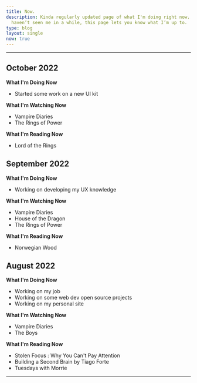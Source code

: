 ```yaml
---
title: Now.
description: Kinda regularly updated page of what I'm doing right now. If you
  haven’t seen me in a while, this page lets you know what I’m up to.
type: blog
layout: single
now: true
---
```

- - -

## October 2022

**What I'm Doing Now**

- Started some work on a new UI kit

**What I'm Watching Now**

* Vampire Diaries
* The Rings of Power

**What I'm Reading Now**

- Lord of the Rings


## September 2022

**What I'm Doing Now**

* Working on developing my UX knowledge

**What I'm Watching Now**

* Vampire Diaries
* House of the Dragon
* The Rings of Power

**What I'm Reading Now**

- Norwegian Wood

## August 2022

**What I'm Doing Now**

* Working on my job
* Working on some web dev open source projects
* Working on my personal site

**What I'm Watching Now**

* Vampire Diaries
* The Boys

**What I'm Reading Now**

* Stolen Focus : Why You Can't Pay Attention
* Building a Second Brain by Tiago Forte
* Tuesdays with Morrie

- - -